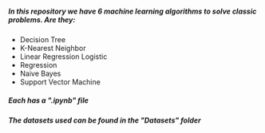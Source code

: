 ##### In this repository we have 6 machine learning algorithms to solve    classic problems. Are they:

 - Decision Tree 
 - K-Nearest Neighbor 
 - Linear Regression Logistic
 - Regression 
 - Naive Bayes 
 -  Support Vector Machine

##### Each has a ".ipynb" file
##### The datasets used can be found in the "Datasets" folder
